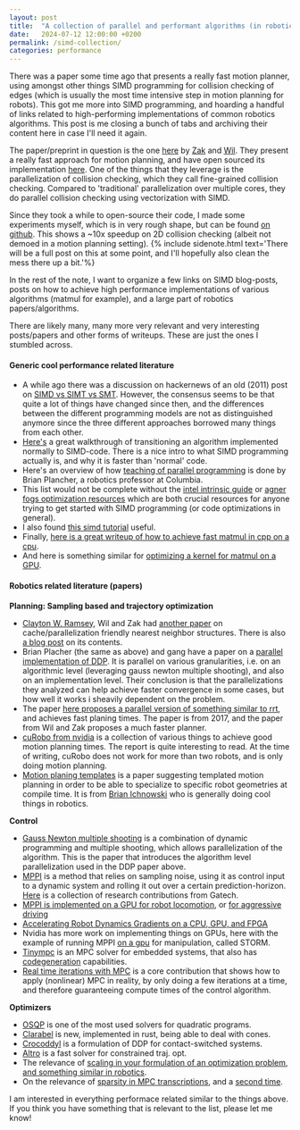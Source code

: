 ```yaml
---
layout: post
title:  "A collection of parallel and performant algorithms (in robotics)"
date:   2024-07-12 12:00:00 +0200
permalink: /simd-collection/
categories: performance
---
```


<p class="preface">
    There was a paper some time ago that presents a really fast motion planner, using amongst other things SIMD programming for collision checking of edges (which is usually the most time intensive step in motion planning for robots).
    This got me more into SIMD programming, and hoarding a handful of links related to high-performing implementations of common robotics algorithms.
    This post is me closing a bunch of tabs and archiving their content here in case I'll need it again. 
</p>

The paper/preprint in question is the one [here](https://arxiv.org/pdf/2309.14545.pdf) by [Zak](https://zkingston.com/) and [Wil](https://wbthomason.github.io/).
They present a really fast approach for motion planning, and have open sourced its implementation [here](https://github.com/KavrakiLab/vamp).
One of the things that they leverage is the parallelization of collision checking, which they call fine-grained collision checking.
Compared to 'traditional' parallelization over multiple cores, they do parallel collision checking using vectorization with SIMD.

Since they took a while to open-source their code, I made some experiments myself, which is in very rough shape, but can be found [on github](https://github.com/vhartman/simd-experiments).
This shows a ~10x speedup on 2D collision checking (albeit not demoed in a motion planning setting). {% include sidenote.html text='There will be a full post on this at some point, and I\'ll hopefully also clean the mess there up a bit.'%}

In the rest of the note, I want to organize a few links on SIMD blog-posts, posts on how to achieve high performance implementations of various algorithms (matmul for example), and a large part of robotics papers/algorithms.

There are likely many, many more very relevant and very interesting posts/papers and other forms of writeups. These are just the ones I stumbled across.

#### Generic cool performance related literature
- A while ago there was a discussion on hackernews of an old (2011) post on [SIMD vs SIMT vs SMT](https://yosefk.com/blog/simd-simt-smt-parallelism-in-nvidia-gpus.html). However, the consensus seems to be that quite a lot of things have changed since then, and the differences between the different programming models are not as distinguished anymore since the three different approaches borrowed many things from each other.
- [Here's](https://mcyoung.xyz/2023/11/27/simd-base64/) a great walkthrough of transitioning an algorithm implemented normally to SIMD-code. There is a nice intro to what SIMD programming actually is, and why it is faster than 'normal' code.
- Here's an overview of how [teaching of parallel programming](https://tcpp.cs.gsu.edu/curriculum/sites/default/files/EduPar-02-Teaching_Parallel_Optimization_for_Robotics__EduPar_2024__Final.pdf) is done by Brian Plancher, a robotics professor at Columbia.
- This list would not be complete without the [intel intrinsic guide](https://www.intel.com/content/www/us/en/docs/intrinsics-guide/index.html) or [agner fogs optimization resources](https://agner.org/optimize/) which are both crucial resources for anyone trying to get started with SIMD programming (or code optimizations in general).
- I also found [this simd tutorial](https://fabiensanglard.net/revisiting_the_pathtracer/SIMD_Tutorial.pdf) useful.
- Finally, [here is a great writeup of how to achieve fast matmul in cpp on a cpu](https://salykova.github.io/matmul-cpu).
- And here is something similar for [optimizing a kernel for matmul on a GPU](https://siboehm.com/articles/22/CUDA-MMM).

#### Robotics related literature (papers)

**Planning: Sampling based and trajectory optimization**
- [Clayton W. Ramsey](https://claytonwramsey.com/), Wil and Zak had [another paper](https://arxiv.org/abs/2406.02807) on cache/parallelization friendly nearest neighbor structures. There is also [a blog post](https://claytonwramsey.com/blog/captree) on its contents.
- Brian Placher (the same as above) and gang have a paper on a [parallel implementation of DDP](https://a2r-lab.org/files/GPU_DDP_WAFR_paper.pdf). It is parallel on various granularities, i.e. on an algorithmic level (leveraging gauss newton multiple shooting), and also on an implementation level. Their conclusion is that the parallelizations they analyzed can help achieve faster convergence in some cases, but how well it works i sheavily dependent on the problem.
- The paper [here proposes a parallel version of something similar to rrt](https://ieeexplore.ieee.org/abstract/document/7926542), and achieves fast planing times. The paper is from 2017, and the paper from Wil and Zak proposes a much faster planner.
- [cuRobo from nvidia](https://curobo.org/reports/curobo_report.pdf) is a collection of various things to achieve good motion planning times. The report is quite interesting to read. At the time of writing, cuRobo does not work for more than two robots, and is only doing motion planning.
- [Motion planing templates](https://ieeexplore.ieee.org/abstract/document/8794099) is a paper suggesting templated motion planning in order to be able to specialize to specific robot geometries at compile time. It is from [Brian Ichnowski](https://ichnow.ski/) who is generally doing cool things in robotics.
 
**Control**
- [Gauss Newton multiple shooting](https://ieeexplore.ieee.org/stamp/stamp.jsp?tp=&arnumber=8593840) is a combination of dynamic programming and multiple shooting, which allows parallelization of the algorithm. This is the paper that introduces the algorithm level parallelization used in the DDP paper above.
- [MPPI](https://arc.aiaa.org/doi/epdf/10.2514/1.G001921) is a method that relies on sampling noise, using it as control input to a dynamic system and rolling it out over a certain prediction-horizon. [Here](https://sites.gatech.edu/acds/mppi/) is a collection of research contributions from Gatech.
- [MPPI is implemented on a GPU for robot locomotion](https://arxiv.org/pdf/2403.11383), or [for aggressive driving](https://ieeexplore.ieee.org/stamp/stamp.jsp?tp=&arnumber=7487277)
- [Accelerating Robot Dynamics Gradients on a CPU, GPU, and FPGA](https://people.csail.mit.edu/bthom/icra21.pdf)
- Nvidia has more work on implementing things on GPUs, here with the example of running MPPI [on a gpu](https://arxiv.org/abs/2104.13542) for manipulation, called STORM.
- [Tinympc](https://tinympc.org/) is an MPC solver for embedded systems, that also has [codegeneration](https://arxiv.org/abs/2403.18149) capabilities.
- [Real time iterations with MPC](https://cse.lab.imtlucca.it/~bemporad/publications/papers/ijc_rtiltv.pdf) is a core contribution that shows how to apply (nonlinear) MPC in reality, by only doing a few iterations at a time, and therefore guaranteeing compute times of the control algorithm.

**Optimizers**
- [OSQP](https://osqp.org/docs/index.html) is one of the most used solvers for quadratic programs.
- [Clarabel](https://clarabel.org/stable/) is new, implemented in rust, being able to deal with cones.
- [Crocoddyl](https://arxiv.org/pdf/1909.04947) is a formulation of DDP for contact-switched systems.
- [Altro](https://www.ri.cmu.edu/app/uploads/2020/06/altro-iros.pdf) is a fast solver for constrained traj. opt.
- The relevance of [scaling in your formulation of an optimization problem](https://arxiv.org/pdf/1810.11073), [and something similar in robotics](https://ieeexplore.ieee.org/stamp/stamp.jsp?arnumber=9905530).
- On the relevance of [sparsity in MPC transcriptions](https://www.sciencedirect.com/science/article/pii/S0167691114002680?fr=RR-2&ref=pdf_download&rr=8a099b5adbe99200), and a [second time](https://ieeexplore.ieee.org/document/7798946).

I am interested in everything performace related similar to the things above.
If you think you have something that is relevant to the list, please let me know!

